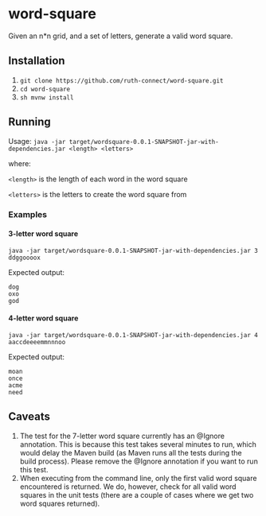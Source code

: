 # word-square
Given an n*n grid, and a set of letters, generate a valid word square.

## Installation
1. `git clone https://github.com/ruth-connect/word-square.git`
2. `cd word-square`
3. `sh mvnw install`

## Running
Usage: `java -jar target/wordsquare-0.0.1-SNAPSHOT-jar-with-dependencies.jar <length> <letters>`

where:

`<length>` is the length of each word in the word square

`<letters>` is the letters to create the word square from

### Examples
#### 3-letter word square
`java -jar target/wordsquare-0.0.1-SNAPSHOT-jar-with-dependencies.jar 3 ddggoooox`

Expected output:
```
dog
oxo
god
```

#### 4-letter word square
`java -jar target/wordsquare-0.0.1-SNAPSHOT-jar-with-dependencies.jar 4 aaccdeeeemmnnnoo`

Expected output:
```
moan
once
acme
need
```

## Caveats
1. The test for the 7-letter word square currently has an @Ignore annotation. This is because this
test takes several minutes to run, which would delay the Maven build (as Maven runs all the tests during
the build process). Please remove the @Ignore annotation if you want to run this test.
2. When executing from the command line, only the first valid word square encountered is returned. We do, however, check for all valid word squares in the unit tests (there are a couple of cases where we get
two word squares returned).